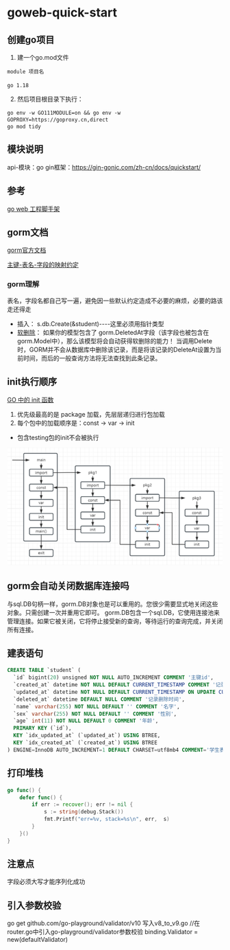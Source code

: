 # goweb-quick-start

## 创建go项目
1. 建一个go.mod文件
```text
module 项目名

go 1.18
```
2. 然后项目根目录下执行：
```shell
go env -w GO111MODULE=on && go env -w GOPROXY=https://goproxy.cn,direct
go mod tidy
```

## 模块说明

api-模块：go gin框架：https://gin-gonic.com/zh-cn/docs/quickstart/


## 参考
[go web 工程脚手架](https://developer.aliyun.com/article/1180078)


## gorm文档
[gorm官方文档](https://gorm.io/zh_CN/docs/)

[主键-表名-字段的映射约定](https://gorm.io/zh_CN/docs/conventions.html)

### gorm理解
表名，字段名都自己写一遍，避免因一些默认约定造成不必要的麻烦，必要的路该走还得走
- 插入： s.db.Create(&student)----这里必须用指针类型
- [软删除](https://gorm.io/zh_CN/docs/delete.html#%E8%BD%AF%E5%88%A0%E9%99%A4)： 如果你的模型包含了 gorm.DeletedAt字段（该字段也被包含在gorm.Model中），那么该模型将会自动获得软删除的能力！
当调用Delete时，GORM并不会从数据库中删除该记录，而是将该记录的DeleteAt设置为当前时间，而后的一般查询方法将无法查找到此条记录。

## init执行顺序
[GO 中的 init 函数](https://blog.csdn.net/upstream480/article/details/128994361)
1. 优先级最高的是 package 加载，先层层递归进行包加载
2. 每个包中的加载顺序是：const -> var -> init

- 包含testing包的init不会被执行

![img](doc/FILES/init_exec_order.png)

## gorm会自动关闭数据库连接吗
与sql.DB句柄一样，gorm.DB对象也是可以重用的。您很少需要显式地关闭这些对象。只需创建一次并重用它即可。
gorm.DB包含一个sql.DB，它使用连接池来管理连接。如果它被关闭，它将停止接受新的查询，等待运行的查询完成，并关闭所有连接。

## 建表语句
```sql
CREATE TABLE `student` (
  `id` bigint(20) unsigned NOT NULL AUTO_INCREMENT COMMENT '主键id',
  `created_at` datetime NOT NULL DEFAULT CURRENT_TIMESTAMP COMMENT '记录创建时间',
  `updated_at` datetime NOT NULL DEFAULT CURRENT_TIMESTAMP ON UPDATE CURRENT_TIMESTAMP COMMENT '记录最后更新时间',
  `deleted_at` datetime DEFAULT NULL COMMENT '记录删除时间',
  `name` varchar(255) NOT NULL DEFAULT '' COMMENT '名字',
  `sex` varchar(255) NOT NULL DEFAULT '' COMMENT '性别',
  `age` int(11) NOT NULL DEFAULT 0 COMMENT '年龄',
  PRIMARY KEY (`id`),
  KEY `idx_updated_at` (`updated_at`) USING BTREE,
  KEY `idx_created_at` (`created_at`) USING BTREE
) ENGINE=InnoDB AUTO_INCREMENT=1 DEFAULT CHARSET=utf8mb4 COMMENT='学生表'
```

## 打印堆栈
```go
go func() {
	defer func() {
		if err := recover(); err != nil {
			s := string(debug.Stack())
			fmt.Printf("err=%v, stack=%s\n", err,  s)
		}
	}()
}
```

## 注意点
字段必须大写才能序列化成功


## 引入参数校验
go get github.com/go-playground/validator/v10
写入v8_to_v9.go
//在router.go中引入go-playground/validator参数校验
binding.Validator = new(defaultValidator)